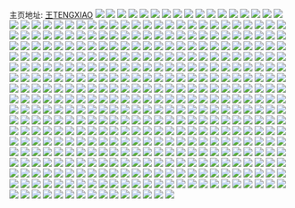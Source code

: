 主页地址: [王TENGXIAO](https://weibo.com/u/2342688765) 
![](https://wx4.sinaimg.cn/mw2000/8ba297fdly1h9m7o1ahj0j20u0140gup.jpg) 
![](https://wx4.sinaimg.cn/mw2000/8ba297fdly1h9m7oaqb3bj20u0140qck.jpg) 
![](https://wx4.sinaimg.cn/mw2000/8ba297fdly1h9m7o3zw28j20u0140wmv.jpg) 
![](https://wx4.sinaimg.cn/mw2000/8ba297fdly1h9m7odldt3j20u0140do6.jpg) 
![](https://wx4.sinaimg.cn/mw2000/8ba297fdly1h9m7oftqnsj20u014046a.jpg) 
![](https://wx4.sinaimg.cn/mw2000/8ba297fdly1h9ev72yju5j20u01hcqds.jpg) 
![](https://wx4.sinaimg.cn/mw2000/8ba297fdly1h9ev73akbuj20u01hcqfr.jpg) 
![](https://wx4.sinaimg.cn/mw2000/8ba297fdly1h9ev73j8nnj20u01sxtkj.jpg) 
![](https://wx4.sinaimg.cn/mw2000/8ba297fdly1h9ev73snt1j20u01dan8v.jpg) 
![](https://wx4.sinaimg.cn/mw2000/8ba297fdgy1h7ozuff6p1j20u01407cz.jpg) 
![](https://wx4.sinaimg.cn/mw2000/8ba297fdgy1h7ozug6klrj20u0140k0k.jpg) 
![](https://wx4.sinaimg.cn/mw2000/8ba297fdgy1h7ozuh0lugj20u0140qbl.jpg) 
![](https://wx4.sinaimg.cn/mw2000/8ba297fdgy1h7ozuhpk7xj20u0140n4z.jpg) 
![](https://wx4.sinaimg.cn/mw2000/8ba297fdgy1h7nu8gs00vj20u0140dqj.jpg) 
![](https://wx4.sinaimg.cn/mw2000/8ba297fdgy1h7nu8hgp4wj20u0140akz.jpg) 
![](https://wx4.sinaimg.cn/mw2000/8ba297fdgy1h7nu8i2r3dj20u01dlakl.jpg) 
![](https://wx4.sinaimg.cn/mw2000/8ba297fdgy1h7nu8im0jbj20u0140gtz.jpg) 
![](https://wx4.sinaimg.cn/mw2000/8ba297fdgy1h7nu8l7ovuj20u0140guf.jpg) 
![](https://wx4.sinaimg.cn/mw2000/8ba297fdgy1h7nu8j9plsj21400u0n6j.jpg) 
![](https://wx4.sinaimg.cn/mw2000/8ba297fdgy1h7nu8ksigxj20u0140qa6.jpg) 
![](https://wx4.sinaimg.cn/mw2000/8ba297fdgy1h7nu8jtz5nj20u014017g.jpg) 
![](https://wx4.sinaimg.cn/mw2000/8ba297fdgy1h7nu8fyirxj20u01fqn55.jpg) 
![](https://wx4.sinaimg.cn/mw2000/8ba297fdgy1h73wy2yeqwj20u014078q.jpg) 
![](https://wx4.sinaimg.cn/mw2000/8ba297fdgy1h73wy3qgiwj20u0140ad5.jpg) 
![](https://wx4.sinaimg.cn/mw2000/8ba297fdgy1h73wy1zk6kj20u0140n1a.jpg) 
![](https://wx4.sinaimg.cn/mw2000/8ba297fdgy1h6paokuhw4j21hd0u0qnt.jpg) 
![](https://wx4.sinaimg.cn/mw2000/8ba297fdgy1h6i8q5r9d7j20u00u0djz.jpg) 
![](https://wx4.sinaimg.cn/mw2000/8ba297fdgy1h6c4qa2dm6j20u010r7ba.jpg) 
![](https://wx4.sinaimg.cn/mw2000/8ba297fdgy1h6c4qbtb4oj20u01lj14s.jpg) 
![](https://wx4.sinaimg.cn/mw2000/8ba297fdgy1h6c4qaswpgj20u0152jxe.jpg) 
![](https://wx4.sinaimg.cn/mw2000/8ba297fdgy1h6c4qco8j7j20u01l3qf4.jpg) 
![](https://wx4.sinaimg.cn/mw2000/8ba297fdgy1h6c4q8x2zuj20u015awla.jpg) 
![](https://wx4.sinaimg.cn/mw2000/8ba297fdgy1h6c4qdmn83j20u01lh4ay.jpg) 
![](https://wx4.sinaimg.cn/mw2000/8ba297fdgy1h6c4qe8t6oj20u0140jxu.jpg) 
![](https://wx4.sinaimg.cn/mw2000/8ba297fdgy1h6c4qf7t10j21le0u0k21.jpg) 
![](https://wx4.sinaimg.cn/mw2000/8ba297fdgy1h6c4qkidltj20u0140jyp.jpg) 
![](https://wx4.sinaimg.cn/mw2000/8ba297fdgy1h66frdtf5dj20u00wygne.jpg) 
![](https://wx4.sinaimg.cn/mw2000/8ba297fdgy1h5jr2qsdrlj20u01sxgqe.jpg) 
![](https://wx4.sinaimg.cn/mw2000/8ba297fdgy1h5iwdi4ao6j216n0u046d.jpg) 
![](https://wx4.sinaimg.cn/mw2000/8ba297fdly1h2olu629bbj21sc2ds4qq.jpg) 
![](https://wx4.sinaimg.cn/mw2000/8ba297fdgy1h2f73gs85jj21sc2dskjm.jpg) 
![](https://wx4.sinaimg.cn/mw2000/8ba297fdgy1h2f73c5794j22c02mjh92.jpg) 
![](https://wx4.sinaimg.cn/mw2000/8ba297fdgy1h2f73jcf88j21sc2dsnpd.jpg) 
![](https://wx4.sinaimg.cn/mw2000/8ba297fdgy1h2f73ofkx3j21sc2dsnpe.jpg) 
![](https://wx4.sinaimg.cn/mw2000/8ba297fdgy1h2f73rdwc2j21sc2dshdu.jpg) 
![](https://wx4.sinaimg.cn/mw2000/8ba297fdgy1h2f73axxklj21or1xpqv5.jpg) 
![](https://wx4.sinaimg.cn/mw2000/8ba297fdgy1h2f73uf8htj21sc2dsnpe.jpg) 
![](https://wx4.sinaimg.cn/mw2000/8ba297fdgy1h2f740j9y2j21sc2dsqv6.jpg) 
![](https://wx4.sinaimg.cn/mw2000/8ba297fdgy1h0mlp42bqqj20u0140n8a.jpg) 
![](https://wx4.sinaimg.cn/mw2000/8ba297fdly1gwszqunulyj21gb2dsnpd.jpg) 
![](https://wx4.sinaimg.cn/mw2000/8ba297fdgy1gw5q3s966dj22c0340u0x.jpg) 
![](https://wx4.sinaimg.cn/mw2000/8ba297fdgy1gw5q3rirobj21sc2ds7wi.jpg) 
![](https://wx4.sinaimg.cn/mw2000/8ba297fdgy1gw5q3t0h8wj22c0340e81.jpg) 
![](https://wx4.sinaimg.cn/mw2000/8ba297fdgy1gw5q3ucwb9j22c0340hdv.jpg) 
![](https://wx4.sinaimg.cn/mw2000/8ba297fdgy1gw5q3wif2dj22c0340b29.jpg) 
![](https://wx4.sinaimg.cn/mw2000/8ba297fdgy1gw5q3vfk4cj21vb2bhqv5.jpg) 
![](https://wx4.sinaimg.cn/mw2000/8ba297fdgy1gw5q3xohb6j227u2uykjl.jpg) 
![](https://wx4.sinaimg.cn/mw2000/002yxGmFgy1gv7iea6y6zj61c92ds1kx02.jpg) 
![](https://wx4.sinaimg.cn/mw2000/002yxGmFgy1gv6klyviy9j61sc2ds7wj02.jpg) 
![](https://wx4.sinaimg.cn/mw2000/002yxGmFgy1gv6km83opzj61n72dskjm02.jpg) 
![](https://wx4.sinaimg.cn/mw2000/002yxGmFgy1gv6km2igz0j61sc2ds4qr02.jpg) 
![](https://wx4.sinaimg.cn/mw2000/002yxGmFgy1gv6klvi4jlj61sc26ae8202.jpg) 
![](https://wx4.sinaimg.cn/mw2000/002yxGmFgy1gv6km69i7cj61sc2dsu0y02.jpg) 
![](https://wx4.sinaimg.cn/mw2000/002yxGmFgy1gv6kmjsw67j61r0340npe02.jpg) 
![](https://wx4.sinaimg.cn/mw2000/002yxGmFgy1gv6kmefo5lj62c0340npj02.jpg) 
![](https://wx4.sinaimg.cn/mw2000/002yxGmFgy1gv6kmlswy7j61r0340b2a02.jpg) 
![](https://wx4.sinaimg.cn/mw2000/002yxGmFgy1gv6kmi7797j61sc2ds1l002.jpg) 
![](https://wx4.sinaimg.cn/mw2000/002yxGmFgy1gv2f8jl2xtj60u01sxww602.jpg) 
![](https://wx4.sinaimg.cn/mw2000/002yxGmFgy1guviwhokj6j60u01hch5a02.jpg) 
![](https://wx4.sinaimg.cn/mw2000/002yxGmFgy1guviwp6nr1j60u01hcnal02.jpg) 
![](https://wx4.sinaimg.cn/mw2000/002yxGmFgy1guviwjlxa4j60u01hc7k402.jpg) 
![](https://wx4.sinaimg.cn/mw2000/002yxGmFgy1guviwmr4s5j60u0190gvd02.jpg) 
![](https://wx4.sinaimg.cn/mw2000/002yxGmFgy1guviwku8vzj60u01hcwr602.jpg) 
![](https://wx4.sinaimg.cn/mw2000/002yxGmFgy1guviwft0e0j60u017mjyo02.jpg) 
![](https://wx4.sinaimg.cn/mw2000/002yxGmFgy1guviwnthhoj60u01hcn6902.jpg) 
![](https://wx4.sinaimg.cn/mw2000/002yxGmFgy1guviwlrmzdj61hc0u013002.jpg) 
![](https://wx4.sinaimg.cn/mw2000/002yxGmFgy1guviwqho9sj60u01hc13k02.jpg) 
![](https://wx4.sinaimg.cn/mw2000/002yxGmFgy1gutabxcubqj60u01407am02.jpg) 
![](https://wx4.sinaimg.cn/mw2000/002yxGmFgy1gutabyhwg2j60u0140agq02.jpg) 
![](https://wx4.sinaimg.cn/mw2000/002yxGmFgy1gusxo2amxnj61sb2ds7wk02.jpg) 
![](https://wx4.sinaimg.cn/mw2000/002yxGmFgy1gusxorxjj6j61sb2ds1kz02.jpg) 
![](https://wx4.sinaimg.cn/mw2000/002yxGmFgy1gusxp4j7kij61sb2dsu0y02.jpg) 
![](https://wx4.sinaimg.cn/mw2000/002yxGmFgy1gun5dh63hfj62c03404qq02.jpg) 
![](https://wx4.sinaimg.cn/mw2000/002yxGmFgy1guhq473vifj61sc2dsnpe02.jpg) 
![](https://wx4.sinaimg.cn/mw2000/002yxGmFgy1guhq48ull1j63402c0hdu02.jpg) 
![](https://wx4.sinaimg.cn/mw2000/002yxGmFgy1guhq4ba6hbj61sc2ds7wi02.jpg) 
![](https://wx4.sinaimg.cn/mw2000/002yxGmFgy1guhq4cpchtj62c03404qq02.jpg) 
![](https://wx4.sinaimg.cn/mw2000/002yxGmFgy1guhq4jjq4zj62c0340kjm02.jpg) 
![](https://wx4.sinaimg.cn/mw2000/002yxGmFgy1guhq4feagdj62c0340u0y02.jpg) 
![](https://wx4.sinaimg.cn/mw2000/002yxGmFgy1gugezvlc14j61sc2dsx6p02.jpg) 
![](https://wx4.sinaimg.cn/mw2000/8ba297fdgy1gu5pxe8gfkj20u0144451.jpg) 
![](https://wx4.sinaimg.cn/mw2000/8ba297fdgy1gu5pxdlt9hj21sc2ds1ky.jpg) 
![](https://wx4.sinaimg.cn/mw2000/8ba297fdgy1gu5pxf9rryj21sc2dsu0x.jpg) 
![](https://wx4.sinaimg.cn/mw2000/8ba297fdgy1gu2e2wt5x0j21sc2dsx6p.jpg) 
![](https://wx4.sinaimg.cn/mw2000/8ba297fdgy1gu2e30462qj21sc2dsqv5.jpg) 
![](https://wx4.sinaimg.cn/mw2000/8ba297fdly1gto8ymdhxgj20n01dsgnf.jpg) 
![](https://wx4.sinaimg.cn/mw2000/8ba297fdly1gtm5srb7a0j22c021u7wj.jpg) 
![](https://wx4.sinaimg.cn/mw2000/8ba297fdly1gtm5t24zgaj21j02pskjn.jpg) 
![](https://wx4.sinaimg.cn/mw2000/8ba297fdly1gtm5t5h268j21j01x0hdt.jpg) 
![](https://wx4.sinaimg.cn/mw2000/8ba297fdly1gtm5sgkxxoj23401r0x6q.jpg) 
![](https://wx4.sinaimg.cn/mw2000/8ba297fdly1gtm5te5wwvj22ps1j04qr.jpg) 
![](https://wx4.sinaimg.cn/mw2000/8ba297fdly1gtm5tocy4ej22c0340b2c.jpg) 
![](https://wx4.sinaimg.cn/mw2000/8ba297fdly1gtm5u9gsq3j22c0340e83.jpg) 
![](https://wx4.sinaimg.cn/mw2000/8ba297fdly1gtm5uf61ltj22c0340e82.jpg) 
![](https://wx4.sinaimg.cn/mw2000/8ba297fdly1gtm5u7h173j215o2web2a.jpg) 
![](https://wx4.sinaimg.cn/mw2000/8ba297fdgy1gtksd5s8c9j21sc2dstui.jpg) 
![](https://wx4.sinaimg.cn/mw2000/8ba297fdgy1gtbyzmc39wj23401r0u0x.jpg) 
![](https://wx4.sinaimg.cn/mw2000/8ba297fdgy1gtbjbg5ynlj22c0340kjm.jpg) 
![](https://wx4.sinaimg.cn/mw2000/002yxGmFgy1gt1hgyi3xuj615o4mjhdv02.jpg) 
![](https://wx4.sinaimg.cn/mw2000/8ba297fdgy1gt1hgtsvk0j215o1qihdt.jpg) 
![](https://wx4.sinaimg.cn/mw2000/8ba297fdgy1gt1hh78pmtj215o334e82.jpg) 
![](https://wx4.sinaimg.cn/mw2000/8ba297fdgy1gt1hh3yga6j215o4moqv7.jpg) 
![](https://wx4.sinaimg.cn/mw2000/8ba297fdgy1gt1hh9gzawj20pv0sgn4k.jpg) 
![](https://wx4.sinaimg.cn/mw2000/8ba297fdgy1gt1hh8sddtj21sc2dstz0.jpg) 
![](https://wx4.sinaimg.cn/mw2000/8ba297fdgy1gt1hhdeew1j22c0340kjm.jpg) 
![](https://wx4.sinaimg.cn/mw2000/8ba297fdgy1gt1hhg3qxmj22c0340qv5.jpg) 
![](https://wx4.sinaimg.cn/mw2000/8ba297fdgy1gt1hhlversj23402c0x6s.jpg) 
![](https://wx4.sinaimg.cn/mw2000/8ba297fdgy1gt0l5tcuhzj20n01dsh1l.jpg) 
![](https://wx4.sinaimg.cn/mw2000/8ba297fdgy1gswz30py8ej20u013zwi1.jpg) 
![](https://wx4.sinaimg.cn/mw2000/8ba297fdgy1gsvra5teyfj22c0340qv8.jpg) 
![](https://wx4.sinaimg.cn/mw2000/8ba297fdgy1gsvradxf05j22c03401l2.jpg) 
![](https://wx4.sinaimg.cn/mw2000/8ba297fdgy1gsvral8w58j23402c0u10.jpg) 
![](https://wx4.sinaimg.cn/mw2000/8ba297fdgy1gsntovhqauj21o0280x3d.jpg) 
![](https://wx4.sinaimg.cn/mw2000/8ba297fdgy1gsntotl3dsj21o0280x22.jpg) 
![](https://wx4.sinaimg.cn/mw2000/002yxGmFgy1gsej4efz8kj60n01no4lc02.jpg) 
![](https://wx4.sinaimg.cn/mw2000/8ba297fdgy1gsej4w8pdqj21j01gue81.jpg) 
![](https://wx4.sinaimg.cn/mw2000/8ba297fdgy1gsej4fovoij20n01dsnak.jpg) 
![](https://wx4.sinaimg.cn/mw2000/8ba297fdgy1gsej4gj39uj20n01dstfk.jpg) 
![](https://wx4.sinaimg.cn/mw2000/8ba297fdgy1gsej4o6ic6j23322bbqv7.jpg) 
![](https://wx4.sinaimg.cn/mw2000/8ba297fdgy1gsej4iylj6j21sc2dshdt.jpg) 
![](https://wx4.sinaimg.cn/mw2000/8ba297fdgy1gsej4u4bv5j22bb3324qr.jpg) 
![](https://wx4.sinaimg.cn/mw2000/8ba297fdgy1gsej50u4j2j22bb3321kz.jpg) 
![](https://wx4.sinaimg.cn/mw2000/8ba297fdgy1gsej4cxnpnj22c0340b2c.jpg) 
![](https://wx4.sinaimg.cn/mw2000/8ba297fdly1gs6dodok8tj22c0340qv6.jpg) 
![](https://wx4.sinaimg.cn/mw2000/8ba297fdly1gs1vv4ns2zj23402c01kz.jpg) 
![](https://wx4.sinaimg.cn/mw2000/8ba297fdly1gs1vv7bgpmj22c0340kjm.jpg) 
![](https://wx4.sinaimg.cn/mw2000/8ba297fdly1grz0rvdarcj22c03407wh.jpg) 
![](https://wx4.sinaimg.cn/mw2000/8ba297fdly1grqb51vhn6j21400po4qp.jpg) 
![](https://wx4.sinaimg.cn/mw2000/8ba297fdly1grqb53utcaj20u00ztdq6.jpg) 
![](https://wx4.sinaimg.cn/mw2000/8ba297fdly1grokvogyeaj20u0176nbq.jpg) 
![](https://wx4.sinaimg.cn/mw2000/8ba297fdly1grokvp8tzuj20mi0u04qp.jpg) 
![](https://wx4.sinaimg.cn/mw2000/8ba297fdly1grkxm80mplj22c0340x6q.jpg) 
![](https://wx4.sinaimg.cn/mw2000/8ba297fdly1grk8ho9cs2j21sc1c9b29.jpg) 
![](https://wx4.sinaimg.cn/mw2000/8ba297fdly1grk8hpti5rj21sc2dsb2a.jpg) 
![](https://wx4.sinaimg.cn/mw2000/8ba297fdly1grk8hn6o6hj21sc2ds7wi.jpg) 
![](https://wx4.sinaimg.cn/mw2000/8ba297fdly1grk8hre0nqj21sc2ds7wi.jpg) 
![](https://wx4.sinaimg.cn/mw2000/8ba297fdly1grk8hspillj21sc2ds4qq.jpg) 
![](https://wx4.sinaimg.cn/mw2000/8ba297fdly1grk8huqwx0j21sc2dsb2a.jpg) 
![](https://wx4.sinaimg.cn/mw2000/8ba297fdly1grhuw012zdj21c92od17b.jpg) 
![](https://wx4.sinaimg.cn/mw2000/8ba297fdly1gr9j0spfngj22c02c04qp.jpg) 
![](https://wx4.sinaimg.cn/mw2000/8ba297fdgy1gqxbdhz5qyj20k00zkq7b.jpg) 
![](https://wx4.sinaimg.cn/mw2000/8ba297fdly1gqvwtm4o12j21sc2ds1ky.jpg) 
![](https://wx4.sinaimg.cn/mw2000/8ba297fdly1gqqginfbuaj21sc2dskjl.jpg) 
![](https://wx4.sinaimg.cn/mw2000/8ba297fdgy1gqlfdm5pssj22c0340npf.jpg) 
![](https://wx4.sinaimg.cn/mw2000/8ba297fdly1gqidre2jn2j20u0190dpl.jpg) 
![](https://wx4.sinaimg.cn/mw2000/8ba297fdly1gqfomu7cn2j22c0340hdx.jpg) 
![](https://wx4.sinaimg.cn/mw2000/8ba297fdly1gq94fxokywj21sc2dskjm.jpg) 
![](https://wx4.sinaimg.cn/mw2000/8ba297fdly1gq94fzimnej21sc2dsb2a.jpg) 
![](https://wx4.sinaimg.cn/mw2000/8ba297fdgy1gpphhfzjujj21yu3324qr.jpg) 
![](https://wx4.sinaimg.cn/mw2000/8ba297fdgy1gpo5bq4j74j22c0340u0x.jpg) 
![](https://wx4.sinaimg.cn/mw2000/8ba297fdgy1gpo5br48rcj22c0340u0x.jpg) 
![](https://wx4.sinaimg.cn/mw2000/8ba297fdgy1gpo5bp23trj22c03401kz.jpg) 
![](https://wx4.sinaimg.cn/mw2000/8ba297fdgy1gpo5bs6v4lj22c0340x6p.jpg) 
![](https://wx4.sinaimg.cn/mw2000/8ba297fdgy1gpo5btb8joj22c0340b2a.jpg) 
![](https://wx4.sinaimg.cn/mw2000/8ba297fdgy1gpo3uch0wpj22c0340u0y.jpg) 
![](https://wx4.sinaimg.cn/mw2000/8ba297fdgy1gpo3ufy67sj22c03404qq.jpg) 
![](https://wx4.sinaimg.cn/mw2000/8ba297fdgy1gpo3u9ah6zj22c0340e82.jpg) 
![](https://wx4.sinaimg.cn/mw2000/8ba297fdgy1gpn12mx8isj23401r0npe.jpg) 
![](https://wx4.sinaimg.cn/mw2000/8ba297fdgy1gpknyy649xj218y0u0dus.jpg) 
![](https://wx4.sinaimg.cn/mw2000/8ba297fdly1gp3ibhoyepj20n01ds1l1.jpg) 
![](https://wx4.sinaimg.cn/mw2000/8ba297fdly1goyjn2fk65j22dc35s4qp.jpg) 
![](https://wx4.sinaimg.cn/mw2000/8ba297fdly1goyjn602fmj22c03407wi.jpg) 
![](https://wx4.sinaimg.cn/mw2000/8ba297fdly1goyjn7rkswj22c0340qv5.jpg) 
![](https://wx4.sinaimg.cn/mw2000/8ba297fdly1goyjn1bjmmj22c0340e81.jpg) 
![](https://wx4.sinaimg.cn/mw2000/8ba297fdly1goyjnaya8dj22c0340npe.jpg) 
![](https://wx4.sinaimg.cn/mw2000/8ba297fdly1goyjncv8jzj2340340u0x.jpg) 
![](https://wx4.sinaimg.cn/mw2000/8ba297fdly1gov6f9bc0lj21s035sb29.jpg) 
![](https://wx4.sinaimg.cn/mw2000/8ba297fdly1gov6fd65yzj21s035su0y.jpg) 
![](https://wx4.sinaimg.cn/mw2000/8ba297fdly1gov6fgkuyej21s035s1kz.jpg) 
![](https://wx4.sinaimg.cn/mw2000/8ba297fdly1gobnzabmufj20ma150tbp.jpg) 
![](https://wx4.sinaimg.cn/mw2000/8ba297fdly1gobnza09sjj21j02ps4cu.jpg) 
![](https://wx4.sinaimg.cn/mw2000/8ba297fdly1gobnzaqs9jj21iz1yfwy6.jpg) 
![](https://wx4.sinaimg.cn/mw2000/8ba297fdly1gobnzcg3tlj21o02801kx.jpg) 
![](https://wx4.sinaimg.cn/mw2000/8ba297fdly1gobnzb8ti7j21j02jyqqn.jpg) 
![](https://wx4.sinaimg.cn/mw2000/8ba297fdly1gobnzoog1gj21o02801kx.jpg) 
![](https://wx4.sinaimg.cn/mw2000/8ba297fdly1go8t4qhaikj21sc2dsx6p.jpg) 
![](https://wx4.sinaimg.cn/mw2000/8ba297fdly1gnku44159rj21o02807wi.jpg) 
![](https://wx4.sinaimg.cn/mw2000/8ba297fdly1gmyxoqssupj21o0280kjm.jpg) 
![](https://wx4.sinaimg.cn/mw2000/8ba297fdly1gmvmbog2h9j22c0340n4p.jpg) 
![](https://wx4.sinaimg.cn/mw2000/8ba297fdly1gmqssg9275j22c02wvhdt.jpg) 
![](https://wx4.sinaimg.cn/mw2000/8ba297fdly1gmqssjy540j21o0280e82.jpg) 
![](https://wx4.sinaimg.cn/mw2000/8ba297fdly1gmobt84ks1j21o0280e82.jpg) 
![](https://wx4.sinaimg.cn/mw2000/8ba297fdly1gmobt9muuhj22c0340thk.jpg) 
![](https://wx4.sinaimg.cn/mw2000/8ba297fdly1gmobx8rbmdj21o0280x6p.jpg) 
![](https://wx4.sinaimg.cn/mw2000/8ba297fdly1gmobx9svglj21o01o0hdt.jpg) 
![](https://wx4.sinaimg.cn/mw2000/8ba297fdly1gmldhcy45xj2203304qpk.jpg) 
![](https://wx4.sinaimg.cn/mw2000/8ba297fdly1gmldhj3qbbj22c0340u0z.jpg) 
![](https://wx4.sinaimg.cn/mw2000/8ba297fdly1gmldhh83lfj22c0340x6q.jpg) 
![](https://wx4.sinaimg.cn/mw2000/8ba297fdly1gmldhdxeu3j221l2q57wi.jpg) 
![](https://wx4.sinaimg.cn/mw2000/8ba297fdly1gmldhfp21jj23322bbb2e.jpg) 
![](https://wx4.sinaimg.cn/mw2000/8ba297fdly1gmldhne81fj22a32f2qv5.jpg) 
![](https://wx4.sinaimg.cn/mw2000/8ba297fdly1gmldhkdoa6j22c0340kjn.jpg) 
![](https://wx4.sinaimg.cn/mw2000/8ba297fdly1gmldhi76g5j20n01ds0zy.jpg) 
![](https://wx4.sinaimg.cn/mw2000/8ba297fdly1gmldhloo38j22c0340dxg.jpg) 
![](https://wx4.sinaimg.cn/mw2000/8ba297fdly1gmiov82ii9j21o0280hdt.jpg) 
![](https://wx4.sinaimg.cn/mw2000/8ba297fdly1gmiov7glbaj21o0280hdt.jpg) 
![](https://wx4.sinaimg.cn/mw2000/8ba297fdgy1gk44np5v1fj20mi0u0hdt.jpg) 
![](https://wx4.sinaimg.cn/mw2000/8ba297fdgy1gk44noajm3j22c0340hdt.jpg) 
![](https://wx4.sinaimg.cn/mw2000/8ba297fdgy1gk44npx4mxj20gw0u0b29.jpg) 
![](https://wx4.sinaimg.cn/mw2000/8ba297fdgy1gk44nqv1a1j213u0tuquu.jpg) 
![](https://wx4.sinaimg.cn/mw2000/8ba297fdgy1gk44nrdqhij20mi0u04k1.jpg) 
![](https://wx4.sinaimg.cn/mw2000/8ba297fdgy1gk44nzle79j213u0tukid.jpg) 
![](https://wx4.sinaimg.cn/mw2000/8ba297fdgy1gjyyahmp1oj21o0280b2a.jpg) 
![](https://wx4.sinaimg.cn/mw2000/8ba297fdgy1gjxvlo2r71j21sc2dsnpd.jpg) 
![](https://wx4.sinaimg.cn/mw2000/8ba297fdgy1gjxvlsabvuj21sc2dsnpd.jpg) 
![](https://wx4.sinaimg.cn/mw2000/8ba297fdgy1gjxvlwb2z4j21c92dse81.jpg) 
![](https://wx4.sinaimg.cn/mw2000/8ba297fdgy1gjxvlytijyj21c92dsb29.jpg) 
![](https://wx4.sinaimg.cn/mw2000/8ba297fdgy1gjxvlkbnsrj21sc2dsu0x.jpg) 
![](https://wx4.sinaimg.cn/mw2000/8ba297fdgy1gjxvm30dc2j21sc2ds1ky.jpg) 
![](https://wx4.sinaimg.cn/mw2000/8ba297fdgy1gjovwkwyr6j21r0340e82.jpg) 
![](https://wx4.sinaimg.cn/mw2000/8ba297fdgy1gjovwjefv1j21r0340qv6.jpg) 
![](https://wx4.sinaimg.cn/mw2000/8ba297fdgy1gjovwnl2sdj22c0340e85.jpg) 
![](https://wx4.sinaimg.cn/mw2000/8ba297fdgy1gjovwqvcrsj21r02c77wj.jpg) 
![](https://wx4.sinaimg.cn/mw2000/8ba297fdgy1gjovwum5woj21r03404qt.jpg) 
![](https://wx4.sinaimg.cn/mw2000/8ba297fdgy1gjmp8jivs3j21ki3401kz.jpg) 
![](https://wx4.sinaimg.cn/mw2000/8ba297fdgy1gjmp8agss7j21j4340b2b.jpg) 
![](https://wx4.sinaimg.cn/mw2000/8ba297fdgy1gjmp8of0kwj21r03401kz.jpg) 
![](https://wx4.sinaimg.cn/mw2000/8ba297fdgy1gjmp8suemuj21r0340b2a.jpg) 
![](https://wx4.sinaimg.cn/mw2000/8ba297fdgy1gjmp90sg7oj21ll340b2d.jpg) 
![](https://wx4.sinaimg.cn/mw2000/8ba297fdgy1gjmp9gaaj8j21j02ps1l0.jpg) 
![](https://wx4.sinaimg.cn/mw2000/8ba297fdgy1gjecnmsd81j20n02cme81.jpg) 
![](https://wx4.sinaimg.cn/mw2000/8ba297fdgy1gja3jdrtxhj23402c0npd.jpg) 
![](https://wx4.sinaimg.cn/mw2000/8ba297fdgy1gja3jafoy3j23402c0hdt.jpg) 
![](https://wx4.sinaimg.cn/mw2000/8ba297fdgy1gj6bodfbkpj22c0340b2e.jpg) 
![](https://wx4.sinaimg.cn/mw2000/8ba297fdgy1gj6bo68sehj22c03404qr.jpg) 
![](https://wx4.sinaimg.cn/mw2000/8ba297fdgy1gj6bojkjgcj23402c0e85.jpg) 
![](https://wx4.sinaimg.cn/mw2000/8ba297fdgy1givxvsq19jj219e1w0nc7.jpg) 
![](https://wx4.sinaimg.cn/mw2000/8ba297fdgy1givxvt71bkj219e1w0k5x.jpg) 
![](https://wx4.sinaimg.cn/mw2000/8ba297fdgy1givxvu06a6j219e1w0tqj.jpg) 
![](https://wx4.sinaimg.cn/mw2000/8ba297fdgy1givxvs8e89j219e1w0tqw.jpg) 
![](https://wx4.sinaimg.cn/mw2000/8ba297fdgy1givxvuheg7j219e1w0qgw.jpg) 
![](https://wx4.sinaimg.cn/mw2000/8ba297fdgy1giuyw6vu4nj21o0280e81.jpg) 
![](https://wx4.sinaimg.cn/mw2000/8ba297fdgy1giuyw57166j21o0280e81.jpg) 
![](https://wx4.sinaimg.cn/mw2000/8ba297fdgy1giuyw93tw6j21w02inu0y.jpg) 
![](https://wx4.sinaimg.cn/mw2000/8ba297fdgy1giuywfw4byj23402c0npd.jpg) 
![](https://wx4.sinaimg.cn/mw2000/8ba297fdgy1giqiff4kdpj22bb2bb1l0.jpg) 
![](https://wx4.sinaimg.cn/mw2000/8ba297fdgy1giqifjkm0nj23402c01l0.jpg) 
![](https://wx4.sinaimg.cn/mw2000/8ba297fdgy1giqigocyn9j20u00yi1ky.jpg) 
![](https://wx4.sinaimg.cn/mw2000/8ba297fdgy1giqiforab3j21o02804qp.jpg) 
![](https://wx4.sinaimg.cn/mw2000/8ba297fdgy1giqifb15a0j21o0280npd.jpg) 
![](https://wx4.sinaimg.cn/mw2000/8ba297fdgy1giptt1foa2j20r00ew45b.jpg) 
![](https://wx4.sinaimg.cn/mw2000/8ba297fdgy1giptt2pj2tj21c01s0nhs.jpg) 
![](https://wx4.sinaimg.cn/mw2000/8ba297fdgy1gilbavfpzmj22c0340kjm.jpg) 
![](https://wx4.sinaimg.cn/mw2000/8ba297fdgy1gilbbe8ca6j22c0340b2c.jpg) 
![](https://wx4.sinaimg.cn/mw2000/8ba297fdgy1gilbbns3zmj22c0340qv6.jpg) 
![](https://wx4.sinaimg.cn/mw2000/8ba297fdgy1gilbc01czuj22c0340b2c.jpg) 
![](https://wx4.sinaimg.cn/mw2000/8ba297fdgy1gilbalrhq4j22c0340e84.jpg) 
![](https://wx4.sinaimg.cn/mw2000/8ba297fdgy1gilbc7ixqzj23402c0npd.jpg) 
![](https://wx4.sinaimg.cn/mw2000/8ba297fdgy1gilbccq8cij22c0340e81.jpg) 
![](https://wx4.sinaimg.cn/mw2000/8ba297fdgy1gilbchx9mxj22c0340npd.jpg) 
![](https://wx4.sinaimg.cn/mw2000/8ba297fdgy1gilbcqqxjoj22c03401kz.jpg) 
![](https://wx4.sinaimg.cn/mw2000/8ba297fdgy1gikbz1d043j22ps1j0npd.jpg) 
![](https://wx4.sinaimg.cn/mw2000/8ba297fdgy1gikbyxeu7yj22c02337wj.jpg) 
![](https://wx4.sinaimg.cn/mw2000/8ba297fdgy1gikbz4ilozj22c02afnpd.jpg) 
![](https://wx4.sinaimg.cn/mw2000/8ba297fdgy1gikbzf3izfj22c0340x6q.jpg) 
![](https://wx4.sinaimg.cn/mw2000/8ba297fdgy1gikbz9fb4tj22ps1j0npe.jpg) 
![](https://wx4.sinaimg.cn/mw2000/8ba297fdgy1gikbzja350j22c0340u0y.jpg) 
![](https://wx4.sinaimg.cn/mw2000/8ba297fdgy1gikbzomyxij23402c0kjn.jpg) 
![](https://wx4.sinaimg.cn/mw2000/8ba297fdgy1gikbzse194j22c03404qq.jpg) 
![](https://wx4.sinaimg.cn/mw2000/8ba297fdgy1gidgkpqxehj22c0340e84.jpg) 
![](https://wx4.sinaimg.cn/mw2000/8ba297fdgy1gi3avc788xj22e12zlnpd.jpg) 
![](https://wx4.sinaimg.cn/mw2000/8ba297fdgy1gi3avt1dv2j22bb3344qq.jpg) 
![](https://wx4.sinaimg.cn/mw2000/8ba297fdgy1gi3av2rvfoj22b9331npd.jpg) 
![](https://wx4.sinaimg.cn/mw2000/8ba297fdgy1ghyetoeo68j22c03401kz.jpg) 
![](https://wx4.sinaimg.cn/mw2000/8ba297fdgy1ghyetrrw2uj22c0340kjm.jpg) 
![](https://wx4.sinaimg.cn/mw2000/8ba297fdgy1ghyetupt1tj22c0340e82.jpg) 
![](https://wx4.sinaimg.cn/mw2000/8ba297fdgy1ghsd192ht7j20mi0u0wvh.jpg) 
![](https://wx4.sinaimg.cn/mw2000/8ba297fdgy1ghsd305ss4j21o02801ky.jpg) 
![](https://wx4.sinaimg.cn/mw2000/8ba297fdgy1ghkefkii9zj21o0280kjl.jpg) 
![](https://wx4.sinaimg.cn/mw2000/8ba297fdgy1ghkefmcshwj21o0280kjl.jpg) 
![](https://wx4.sinaimg.cn/mw2000/8ba297fdgy1ghkefo9g88j21o0280npe.jpg) 
![](https://wx4.sinaimg.cn/mw2000/8ba297fdgy1ghg7lbpn5yj22c0340e82.jpg) 
![](https://wx4.sinaimg.cn/mw2000/8ba297fdgy1ghg7ldhsgvj23402c0hdw.jpg) 
![](https://wx4.sinaimg.cn/mw2000/8ba297fdgy1ghg7lahyr0j23402c01l0.jpg) 
![](https://wx4.sinaimg.cn/mw2000/8ba297fdgy1ghg7lf93z1j22c0340npf.jpg) 
![](https://wx4.sinaimg.cn/mw2000/8ba297fdgy1gh5ksohwznj22c02w7hdu.jpg) 
![](https://wx4.sinaimg.cn/mw2000/8ba297fdgy1gh5ksqkl0oj22c0340qv6.jpg) 
![](https://wx4.sinaimg.cn/mw2000/8ba297fdgy1gh5kssit1fj22c02cxqv6.jpg) 
![](https://wx4.sinaimg.cn/mw2000/8ba297fdgy1gh5ksupx23j22c03404qu.jpg) 
![](https://wx4.sinaimg.cn/mw2000/8ba297fdgy1gh5ksws5syj22c03407wk.jpg) 
![](https://wx4.sinaimg.cn/mw2000/8ba297fdgy1gh5ksz4ixyj22c0340hdw.jpg) 
![](https://wx4.sinaimg.cn/mw2000/8ba297fdgy1gh5kt1cygfj22c0340qv8.jpg) 
![](https://wx4.sinaimg.cn/mw2000/8ba297fdgy1ggynxtfindj20v00tyqb2.jpg) 
![](https://wx4.sinaimg.cn/mw2000/8ba297fdgy1ggyny2egl1j22c03407wk.jpg) 
![](https://wx4.sinaimg.cn/mw2000/8ba297fdgy1ggyny9h0d7j22c03404qs.jpg) 
![](https://wx4.sinaimg.cn/mw2000/8ba297fdgy1ggynye24hij22c0340e82.jpg) 
![](https://wx4.sinaimg.cn/mw2000/8ba297fdgy1ggweawyhazj220830cu0x.jpg) 
![](https://wx4.sinaimg.cn/mw2000/8ba297fdgy1ggweb0tsgvj22bb3324qq.jpg) 
![](https://wx4.sinaimg.cn/mw2000/8ba297fdgy1ggweb3t1hgj22bb3327wi.jpg) 
![](https://wx4.sinaimg.cn/mw2000/8ba297fdgy1ggwearwe1xj22bc334e82.jpg) 
![](https://wx4.sinaimg.cn/mw2000/8ba297fdgy1ggweb7b6tzj22bb332b2a.jpg) 
![](https://wx4.sinaimg.cn/mw2000/8ba297fdgy1ggweb8mn6gj22bc334e81.jpg) 
![](https://wx4.sinaimg.cn/mw2000/8ba297fdgy1ggt54cropaj21o0280x6p.jpg) 
![](https://wx4.sinaimg.cn/mw2000/8ba297fdgy1ggt54jj451j20n01dsx6q.jpg) 
![](https://wx4.sinaimg.cn/mw2000/8ba297fdgy1ggt5450jnoj21cx2804qp.jpg) 
![](https://wx4.sinaimg.cn/mw2000/8ba297fdgy1ggt548o7e4j21o0280kjl.jpg) 
![](https://wx4.sinaimg.cn/mw2000/8ba297fdgy1ggt54e2qm7j21o0280ds0.jpg) 
![](https://wx4.sinaimg.cn/mw2000/8ba297fdgy1ggrzb9acckj22c0340u0z.jpg) 
![](https://wx4.sinaimg.cn/mw2000/8ba297fdgy1ggrzbfrm7nj22c03407wk.jpg) 
![](https://wx4.sinaimg.cn/mw2000/8ba297fdgy1ggrzbjuz1yj22c0340kjl.jpg) 
![](https://wx4.sinaimg.cn/mw2000/8ba297fdgy1ggrzbptiwej22c0340b2a.jpg) 
![](https://wx4.sinaimg.cn/mw2000/8ba297fdgy1ggrzbxh21gj22c0340qv6.jpg) 
![](https://wx4.sinaimg.cn/mw2000/8ba297fdgy1ggogilug3tj20h80m5q4o.jpg) 
![](https://wx4.sinaimg.cn/mw2000/8ba297fdgy1ggm9qz0ttdj20sa0sak0e.jpg) 
![](https://wx4.sinaimg.cn/mw2000/8ba297fdgy1ggm9r1an73j20n014w7aj.jpg) 
![](https://wx4.sinaimg.cn/mw2000/8ba297fdgy1ggm9qyfycej21fl2jqe81.jpg) 
![](https://wx4.sinaimg.cn/mw2000/8ba297fdgy1ggm9r2kh44j20n014w0yq.jpg) 
![](https://wx4.sinaimg.cn/mw2000/8ba297fdgy1ggm9r0dcjvj21z42mu1ky.jpg) 
![](https://wx4.sinaimg.cn/mw2000/8ba297fdgy1ggm9red6e5j22bb332kjn.jpg) 
![](https://wx4.sinaimg.cn/mw2000/8ba297fdgy1ggm9rqcxkaj22bb2bb7wj.jpg) 
![](https://wx4.sinaimg.cn/mw2000/8ba297fdgy1ggm9s0xsatj22c0340b2a.jpg) 
![](https://wx4.sinaimg.cn/mw2000/8ba297fdgy1gginj3dbqmj20mi0u0hc7.jpg) 
![](https://wx4.sinaimg.cn/mw2000/8ba297fdgy1gginowety4j20mi0u01kx.jpg) 
![](https://wx4.sinaimg.cn/mw2000/8ba297fdgy1gginj26pqxj213u0tuhdu.jpg) 
![](https://wx4.sinaimg.cn/mw2000/8ba297fdgy1gginox4qnoj20mi0u04i6.jpg) 
![](https://wx4.sinaimg.cn/mw2000/8ba297fdgy1gginovc4daj213u0tub29.jpg) 
![](https://wx4.sinaimg.cn/mw2000/8ba297fdgy1gginoxys43j213m0tv7wh.jpg) 
![](https://wx4.sinaimg.cn/mw2000/8ba297fdgy1gg9h7z8sh5j21o0280b2a.jpg) 
![](https://wx4.sinaimg.cn/mw2000/8ba297fdgy1gg9h83tburj22c0340hdv.jpg) 
![](https://wx4.sinaimg.cn/mw2000/8ba297fdgy1gg9h86wnqaj23402c0u0x.jpg) 
![](https://wx4.sinaimg.cn/mw2000/8ba297fdgy1gg6px34k0jj21ie2uqkjm.jpg) 
![](https://wx4.sinaimg.cn/mw2000/8ba297fdgy1gg6px1bduuj22c0340b2c.jpg) 
![](https://wx4.sinaimg.cn/mw2000/8ba297fdgy1gg6px564nrj22c0340e84.jpg) 
![](https://wx4.sinaimg.cn/mw2000/8ba297fdgy1gg6px6j8p3j21sc2dskjm.jpg) 
![](https://wx4.sinaimg.cn/mw2000/8ba297fdgy1gg4b07aqdjj21o0280kjl.jpg) 
![](https://wx4.sinaimg.cn/mw2000/8ba297fdgy1gg35k2fkz1j213u0tuaqg.jpg) 
![](https://wx4.sinaimg.cn/mw2000/8ba297fdgy1gfey7s78vvj23322bbhdt.jpg) 
![](https://wx4.sinaimg.cn/mw2000/8ba297fdgy1gfey89fyyyj22c0340qv7.jpg) 
![](https://wx4.sinaimg.cn/mw2000/8ba297fdgy1gfey7yf91yj22bb2bbhdv.jpg) 
![](https://wx4.sinaimg.cn/mw2000/8ba297fdgy1gfey81l95mj22bb2bbnpd.jpg) 
![](https://wx4.sinaimg.cn/mw2000/8ba297fdgy1gfey7pmm7ej22bb2bb7wi.jpg) 
![](https://wx4.sinaimg.cn/mw2000/8ba297fdgy1gfey8gnsmcj23402c0e83.jpg) 
![](https://wx4.sinaimg.cn/mw2000/8ba297fdgy1gfcgeerx1xj21b92c01ky.jpg) 
![](https://wx4.sinaimg.cn/mw2000/8ba297fdgy1gfbhkhq1bxj23402c0x6p.jpg) 
![](https://wx4.sinaimg.cn/mw2000/8ba297fdgy1gfbhklavbdj23402c01kz.jpg) 
![](https://wx4.sinaimg.cn/mw2000/8ba297fdgy1gfbhknbxdjj23402c0kjo.jpg) 
![](https://wx4.sinaimg.cn/mw2000/8ba297fdgy1gfbhkduw6qj21j02mlu0n.jpg) 
![](https://wx4.sinaimg.cn/mw2000/8ba297fdgy1gfbhkpfi7ij21j02eqhdt.jpg) 
![](https://wx4.sinaimg.cn/mw2000/8ba297fdgy1gec0fwbtsfj20qn2f1111.jpg) 
![](https://wx4.sinaimg.cn/mw2000/8ba297fdgy1gec0fwueouj20ue1wwain.jpg) 
![](https://wx4.sinaimg.cn/mw2000/8ba297fdgy1gec0fxbql1j20u0190dwq.jpg) 
![](https://wx4.sinaimg.cn/mw2000/8ba297fdgy1gec0fxxeugj20u0190qfv.jpg) 
![](https://wx4.sinaimg.cn/mw2000/8ba297fdgy1gec0fyfbw0j20u0190dvd.jpg) 
![](https://wx4.sinaimg.cn/mw2000/8ba297fdgy1gec0fz9wltj20u0190gzn.jpg) 
![](https://wx4.sinaimg.cn/mw2000/8ba297fdgy1gec0g012lhj20u019016w.jpg) 
![](https://wx4.sinaimg.cn/mw2000/8ba297fdgy1gdzzu0hf2jj22c0340kjl.jpg) 
![](https://wx4.sinaimg.cn/mw2000/8ba297fdgy1gdvyuxeagqj21o0280qv6.jpg) 
![](https://wx4.sinaimg.cn/mw2000/8ba297fdgy1gdk15hkwswj22c0340qv5.jpg) 
![](https://wx4.sinaimg.cn/mw2000/8ba297fdgy1gdk18mulecj23402c0qv5.jpg) 
![](https://wx4.sinaimg.cn/mw2000/8ba297fdgy1gdep4dunhmj22bc3344qr.jpg) 
![](https://wx4.sinaimg.cn/mw2000/8ba297fdgy1gdep3zknd6j22bc3344qp.jpg) 
![](https://wx4.sinaimg.cn/mw2000/8ba297fdgy1gdep412iroj22vp25rqv6.jpg) 
![](https://wx4.sinaimg.cn/mw2000/8ba297fdgy1gdep489g14j22bc3347wj.jpg) 
![](https://wx4.sinaimg.cn/mw2000/8ba297fdgy1gdep42xcgtj220830c7wj.jpg) 
![](https://wx4.sinaimg.cn/mw2000/8ba297fdgy1gdep3yaqo0j22bb3327wk.jpg) 
![](https://wx4.sinaimg.cn/mw2000/8ba297fdgy1gdep49x4ewj22o82o84qq.jpg) 
![](https://wx4.sinaimg.cn/mw2000/8ba297fdgy1gdep4c06nrj22bb2bbhdu.jpg) 
![](https://wx4.sinaimg.cn/mw2000/8ba297fdgy1gdep45ndayj22bb332kjp.jpg) 
![](https://wx4.sinaimg.cn/mw2000/8ba297fdgy1gdapb23el5j21o02i01ky.jpg) 
![](https://wx4.sinaimg.cn/mw2000/8ba297fdgy1gdapb3g22kj22i01o0npd.jpg) 
![](https://wx4.sinaimg.cn/mw2000/8ba297fdgy1gdapb5k1yfj21o02i0npe.jpg) 
![](https://wx4.sinaimg.cn/mw2000/8ba297fdgy1gdapb6erytj22i01o0b1i.jpg) 
![](https://wx4.sinaimg.cn/mw2000/8ba297fdgy1gd8kbcnncaj20u01hdagk.jpg) 
![](https://wx4.sinaimg.cn/mw2000/8ba297fdgy1gctv0s342wj21kw1kwk83.jpg) 
![](https://wx4.sinaimg.cn/mw2000/8ba297fdgy1gcqwmxy4wwj21o0280u0x.jpg) 
![](https://wx4.sinaimg.cn/mw2000/8ba297fdgy1gcqwmw064ij21o0280kjm.jpg) 
![](https://wx4.sinaimg.cn/mw2000/8ba297fdgy1gcjhv48kasj22c0340u0z.jpg) 
![](https://wx4.sinaimg.cn/mw2000/8ba297fdgy1gcjhvmniwhj22c03401l0.jpg) 
![](https://wx4.sinaimg.cn/mw2000/8ba297fdgy1gcjhwg2hf2j22c03404qs.jpg) 
![](https://wx4.sinaimg.cn/mw2000/8ba297fdgy1gcjhwu7fiyj22c0340x6r.jpg) 
![](https://wx4.sinaimg.cn/mw2000/8ba297fdgy1gcjhxbr7l8j23402c0b2c.jpg) 
![](https://wx4.sinaimg.cn/mw2000/8ba297fdgy1gcjhuravs7j22c0340b2c.jpg) 
![](https://wx4.sinaimg.cn/mw2000/8ba297fdgy1gcjhxsviemj23402c0u0z.jpg) 
![](https://wx4.sinaimg.cn/mw2000/8ba297fdgy1gcjhy1fqdmj23402c04qs.jpg) 
![](https://wx4.sinaimg.cn/mw2000/8ba297fdgy1gcjhy39y8rj20u01bwttv.jpg) 
![](https://wx4.sinaimg.cn/mw2000/8ba297fdgy1gc10l2hd5qj21o0280qv5.jpg) 
![](https://wx4.sinaimg.cn/mw2000/8ba297fdgy1gc10kxx3dcj20n01dse83.jpg) 
![](https://wx4.sinaimg.cn/mw2000/8ba297fdgy1gc10lgz8jtj22801o0qv5.jpg) 
![](https://wx4.sinaimg.cn/mw2000/8ba297fdgy1gc10ln80j3j21o0280hdt.jpg) 
![](https://wx4.sinaimg.cn/mw2000/8ba297fdgy1gc10eyqxyxj22bc334npd.jpg) 
![](https://wx4.sinaimg.cn/mw2000/8ba297fdgy1gbw0b9qnrdj22c0340x6p.jpg) 
![](https://wx4.sinaimg.cn/mw2000/8ba297fdgy1gbw0aexm1gj20mz177anx.jpg) 
![](https://wx4.sinaimg.cn/mw2000/8ba297fdgy1gbci0j32d9j20qo12jq6d.jpg) 
![](https://wx4.sinaimg.cn/mw2000/8ba297fdgy1gbci0ihb19j20qo12j45a.jpg) 
![](https://wx4.sinaimg.cn/mw2000/8ba297fdgy1gbci0jjxxsj20p00xcn1d.jpg) 
![](https://wx4.sinaimg.cn/mw2000/8ba297fdgy1gbci0jyri9j20p00xcthw.jpg) 
![](https://wx4.sinaimg.cn/mw2000/8ba297fdgy1gaah6jt22uj20v91vo7s8.jpg) 
![](https://wx4.sinaimg.cn/mw2000/8ba297fdgy1g9ywdnjbvij20u0140qeg.jpg) 
![](https://wx4.sinaimg.cn/mw2000/8ba297fdgy1g9ywd7ogxcj20il0nyn0k.jpg) 
![](https://wx4.sinaimg.cn/mw2000/8ba297fdly1g95y8xtyvfj20u011910y.jpg) 
![](https://wx4.sinaimg.cn/mw2000/8ba297fdgy1g8e9wi4u7pj20u012ukjl.jpg) 
![](https://wx4.sinaimg.cn/mw2000/8ba297fdgy1g866smkoi7j20sj0ui4fd.jpg) 
![](https://wx4.sinaimg.cn/mw2000/8ba297fdgy1g7t0eo6iv7j20yi1pce82.jpg) 
![](https://wx4.sinaimg.cn/mw2000/8ba297fdly1g76ea09fndj22c02c0amb.jpg) 
![](https://wx4.sinaimg.cn/mw2000/8ba297fdly1g75tqazwjsj20mi0u0qv5.jpg) 
![](https://wx4.sinaimg.cn/mw2000/8ba297fdgy1g5ye1751o6j22c02c01kx.jpg) 
![](https://wx4.sinaimg.cn/mw2000/8ba297fdgy1g40ub27wmrj2340255hdv.jpg) 
![](https://wx4.sinaimg.cn/mw2000/8ba297fdly1g3ciim8axcj21w02io1kz.jpg) 
![](https://wx4.sinaimg.cn/mw2000/8ba297fdly1g3ciingjxtj21kw16m1jf.jpg) 
![](https://wx4.sinaimg.cn/mw2000/8ba297fdly1g3ciiiickoj20rs237tyj.jpg) 
![](https://wx4.sinaimg.cn/mw2000/8ba297fdly1g3ciioeb3tj21kw16mkcr.jpg) 
![](https://wx4.sinaimg.cn/mw2000/8ba297fdly1g3ciipq75tj20rs223x5e.jpg) 
![](https://wx4.sinaimg.cn/mw2000/8ba297fdly1g3ciishgc6j22o82o8npe.jpg) 
![](https://wx4.sinaimg.cn/mw2000/8ba297fdly1g3cigbyu3kj21w01w0n9r.jpg) 
![](https://wx4.sinaimg.cn/mw2000/8ba297fdgy1g36xjzva63j226y2ju4qr.jpg) 
![](https://wx4.sinaimg.cn/mw2000/8ba297fdgy1g0ayoy5gsfj20yi0yib29.jpg) 
![](https://wx4.sinaimg.cn/mw2000/8ba297fdgy1g041reb83fj20u00u0aic.jpg) 
![](https://wx4.sinaimg.cn/mw2000/8ba297fdgy1fzwpttz9gfj20u00u0guk.jpg) 
![](https://wx4.sinaimg.cn/mw2000/8ba297fdgy1fzhlk9dym9j20yi1pcu10.jpg) 
![](https://wx4.sinaimg.cn/mw2000/8ba297fdgy1fzhlk71fmfj20yi1pchdw.jpg) 
![](https://wx4.sinaimg.cn/mw2000/8ba297fdgy1fyzdv155s5j20go0atjut.jpg) 
![](https://wx4.sinaimg.cn/mw2000/8ba297fdgy1fysi4etrhbj20qo0qowid.jpg) 
![](https://wx4.sinaimg.cn/mw2000/8ba297fdgy1fysi4fenp1j20qo0qo0wu.jpg) 
![](https://wx4.sinaimg.cn/mw2000/8ba297fdgy1fysi4gsotzj20qo0qotcw.jpg) 
![](https://wx4.sinaimg.cn/mw2000/8ba297fdgy1fysi4e5fl2j20qo0qotc6.jpg) 
![](https://wx4.sinaimg.cn/mw2000/8ba297fdgy1fyptkw9xyoj20qo1bfqgq.jpg) 
![](https://wx4.sinaimg.cn/mw2000/8ba297fdgy1fu2p43rttvj22162667wi.jpg) 
![](https://wx4.sinaimg.cn/mw2000/8ba297fdgy1fu2p4bfei8j22c02c0npe.jpg) 
![](https://wx4.sinaimg.cn/mw2000/8ba297fdgy1fu2p4g1soqj21o71vqkjl.jpg) 
![](https://wx4.sinaimg.cn/mw2000/8ba297fdgy1fu2p4nkzs9j22be2lz1kz.jpg) 
![](https://wx4.sinaimg.cn/mw2000/8ba297fdgy1fu2p4t2fzgj22c01rsx6p.jpg) 
![](https://wx4.sinaimg.cn/mw2000/8ba297fdgy1fu2p4yz4wij22bs21cb2a.jpg) 
